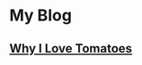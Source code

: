 # My Blog

## [Why I Love Tomatoes](https://raw.githubusercontent.com/stankay7bc/journal/master/posts/tomatoes.txt)